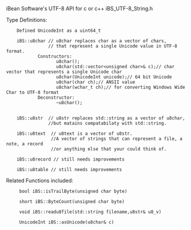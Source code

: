 iBean Software's UTF-8 API for c or c++
iBS_UTF-8_String.h

Type Definitions:

        Defined UnicodeInt as a uint64_t
    
        iBS::u8char // u8char replaces char as a vector of chars, 
                    // that represent a single Unicode value in UTF-8 format.
                Constructors:
                       u8char();
                       u8char(std::vector<unsigned char>& c);// char vector that represents a single Unicode char
                       u8char(UnicodeInt unicode);// 64 bit Unicode
                       u8char(char ch);// ANSII value
                       u8char(wchar_t ch);// for converting Windows Wide Char to UTF-8 format
                Deconstructor:
                       ~u8char();
              
                        
        iBS::u8str  // u8str replaces std::string as a vector of u8char, 
                    //but matains compatabilaty with std::string. 
        
        iBS::u8text  // u8text is a vector of u8str.
                     //A vector of strings that can represent a file, a note, a record 
                     //or anything else that your could think of.
        
        iBS::u8record // still needs improvements
        
        iBS::u8table // still needs improvements
         
Related Functions included:

         bool iBS::isTrailByte(unsigned char byte)
         
         short iBS::ByteCount(unsigned char byte) 
         
         void iBS::readu8file(std::string filename,u8str& u8_v)
         
         UnicodeInt iBS::asUnicode(u8char& c)
